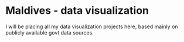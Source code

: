 # Maldives - data visualization

I will be placing all my data visualization projects here, based mainly on publicly available govt data sources. 
